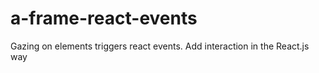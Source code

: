 # a-frame-react-events
Gazing on elements triggers react events. Add interaction in the React.js way
